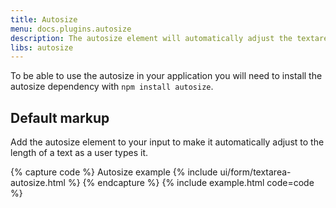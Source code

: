```yaml
---
title: Autosize
menu: docs.plugins.autosize
description: The autosize element will automatically adjust the textarea height and make it easier for users to follow as they type.
libs: autosize
---
```


To be able to use the autosize in your application you will need to install the autosize dependency with `npm install autosize`.

## Default markup

Add the autosize element to your input to make it automatically adjust to the length of a text as a user types it. 

{% capture code %}
<label class="form-label">Autosize example</label>
{% include ui/form/textarea-autosize.html %}
{% endcapture %}
{% include example.html code=code %}
